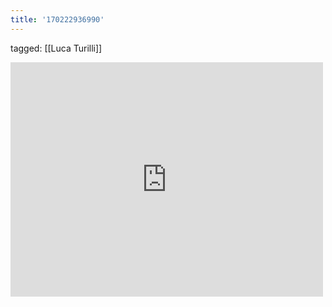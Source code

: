 ```yaml
---
title: '170222936990'
---
```

tagged: [[Luca Turilli]]
<iframe allow="accelerometer; autoplay; clipboard-write; encrypted-media; gyroscope; picture-in-picture" allowfullscreen="" frameborder="0" height="375" id="youtube_iframe" src="https://www.youtube.com/embed/oPa2KEg5b9A?feature=oembed&amp;enablejsapi=1&amp;origin=https://safe.txmblr.com&amp;wmode=opaque" width="500"></iframe>